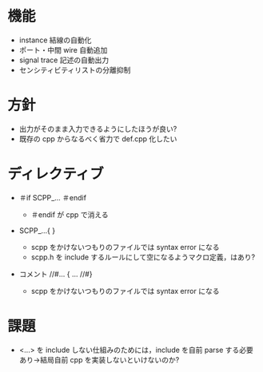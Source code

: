 # 機能

- instance 結線の自動化
- ポート・中間 wire 自動追加
- signal trace 記述の自動出力
- センシティビティリストの分離抑制

# 方針

- 出力がそのまま入力できるようにしたほうが良い?
- 既存の cpp からなるべく省力で def.cpp 化したい

# ディレクティブ

- ＃if SCPP_... ＃endif
  - ＃endif が cpp で消える

- SCPP_...{ }
  - scpp をかけないつもりのファイルでは syntax error になる
  - scpp.h を include するルールにして空になるようマクロ定義，はあり?

- コメント //#... { ... //#}
  - scpp をかけないつもりのファイルでは syntax error になる

# 課題
- <...> を include しない仕組みのためには，include を自前 parse する必要あり→結局自前 cpp を実装しないといけないのか?

